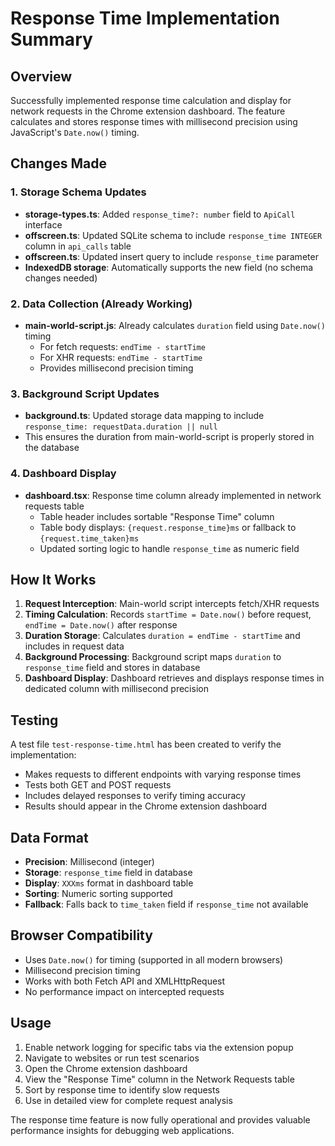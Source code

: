 # Response Time Implementation Summary

## Overview
Successfully implemented response time calculation and display for network requests in the Chrome extension dashboard. The feature calculates and stores response times with millisecond precision using JavaScript's `Date.now()` timing.

## Changes Made

### 1. Storage Schema Updates
- **storage-types.ts**: Added `response_time?: number` field to `ApiCall` interface
- **offscreen.ts**: Updated SQLite schema to include `response_time INTEGER` column in `api_calls` table
- **offscreen.ts**: Updated insert query to include `response_time` parameter
- **IndexedDB storage**: Automatically supports the new field (no schema changes needed)

### 2. Data Collection (Already Working)
- **main-world-script.js**: Already calculates `duration` field using `Date.now()` timing
  - For fetch requests: `endTime - startTime`
  - For XHR requests: `endTime - startTime` 
  - Provides millisecond precision timing

### 3. Background Script Updates  
- **background.ts**: Updated storage data mapping to include `response_time: requestData.duration || null`
- This ensures the duration from main-world-script is properly stored in the database

### 4. Dashboard Display
- **dashboard.tsx**: Response time column already implemented in network requests table
  - Table header includes sortable "Response Time" column
  - Table body displays: `{request.response_time}ms` or fallback to `{request.time_taken}ms`
  - Updated sorting logic to handle `response_time` as numeric field

## How It Works

1. **Request Interception**: Main-world script intercepts fetch/XHR requests
2. **Timing Calculation**: Records `startTime = Date.now()` before request, `endTime = Date.now()` after response
3. **Duration Storage**: Calculates `duration = endTime - startTime` and includes in request data
4. **Background Processing**: Background script maps `duration` to `response_time` field and stores in database
5. **Dashboard Display**: Dashboard retrieves and displays response times in dedicated column with millisecond precision

## Testing

A test file `test-response-time.html` has been created to verify the implementation:
- Makes requests to different endpoints with varying response times
- Tests both GET and POST requests  
- Includes delayed responses to verify timing accuracy
- Results should appear in the Chrome extension dashboard

## Data Format

- **Precision**: Millisecond (integer)
- **Storage**: `response_time` field in database
- **Display**: `XXXms` format in dashboard table
- **Sorting**: Numeric sorting supported
- **Fallback**: Falls back to `time_taken` field if `response_time` not available

## Browser Compatibility

- Uses `Date.now()` for timing (supported in all modern browsers)
- Millisecond precision timing
- Works with both Fetch API and XMLHttpRequest
- No performance impact on intercepted requests

## Usage

1. Enable network logging for specific tabs via the extension popup
2. Navigate to websites or run test scenarios
3. Open the Chrome extension dashboard
4. View the "Response Time" column in the Network Requests table
5. Sort by response time to identify slow requests
6. Use in detailed view for complete request analysis

The response time feature is now fully operational and provides valuable performance insights for debugging web applications.
